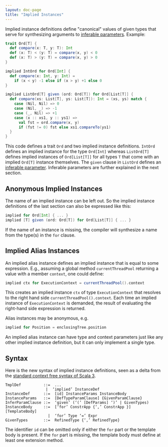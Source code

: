 ```yaml
---
layout: doc-page
title: "Implied Instances"
---
```


Implied instance definitions define "canonical" values of given types
that serve for synthesizing arguments to [inferable parameters](./inferable-params.html). Example:

```scala
trait Ord[T] {
  def compare(x: T, y: T): Int
  def (x: T) < (y: T) = compare(x, y) < 0
  def (x: T) > (y: T) = compare(x, y) > 0
}

implied IntOrd for Ord[Int] {
  def compare(x: Int, y: Int) =
    if (x < y) -1 else if (x > y) +1 else 0
}

implied ListOrd[T] given (ord: Ord[T]) for Ord[List[T]] {
  def compare(xs: List[T], ys: List[T]): Int = (xs, ys) match {
    case (Nil, Nil) => 0
    case (Nil, _) => -1
    case (_, Nil) => +1
    case (x :: xs1, y :: ys1) =>
      val fst = ord.compare(x, y)
      if (fst != 0) fst else xs1.compareTo(ys1)
  }
}
```
This code defines a trait `Ord` and two implied instance definitions. `IntOrd` defines
an implied instance for the type `Ord[Int]` whereas `ListOrd[T]` defines implied
instances of `Ord[List[T]]` for all types `T` that come with an implied `Ord[T]` instance themselves.
The `given` clause in `ListOrd` defines an [inferable parameter](./inferable-params.html).
Inferable parameters are further explained in the next section.

## Anonymous Implied Instances

The name of an implied instance can be left out. So the implied instance definitions
of the last section can also be expressed like this:
```scala
implied for Ord[Int] { ... }
implied [T] given (ord: Ord[T]) for Ord[List[T]] { ... }
```
If the name of an instance is missing, the compiler will synthesize a name from
the type(s) in the `for` clause.

## Implied Alias Instances

An implied alias instance defines an implied instance that is equal to some expression. E.g., assuming a global method `currentThreadPool` returning a value with a member `context`, one could define:
```scala
implied ctx for ExecutionContext = currentThreadPool().context
```
This creates an implied instance `ctx` of type `ExecutionContext` that resolves to the right hand side `currentThreadPool().context`. Each time an implied instance of `ExecutionContext` is demanded, the result of evaluating the right-hand side expression is returned.

Alias instances may be anonymous, e.g.
```scala
implied for Position = enclosingTree.position
```
An implied alias instance can have type and context parameters just like any other implied instance definition, but it can only implement a single type.

## Syntax

Here is the new syntax of implied instance definitions, seen as a delta from the [standard context free syntax of Scala 3](http://dotty.epfl.ch/docs/internals/syntax.html).
```
TmplDef          ::=  ...
                  |  ‘implied’ InstanceDef
InstanceDef      ::=  [id] InstanceParams InstanceBody
InstanceParams   ::=  [DefTypeParamClause] {GivenParamClause}
InferParamClause ::=  ‘given’ (‘(’ [DefParams] ‘)’ | GivenTypes)
InstanceBody     ::=  [‘for’ ConstrApp {‘,’ ConstrApp }] [TemplateBody]
                   |  ‘for’ Type ‘=’ Expr
GivenTypes       ::=  RefinedType {‘,’ RefinedType}
```
The identifier `id` can be omitted only if either the `for` part or the template body is present.
If the `for` part is missing, the template body must define at least one extension method.
